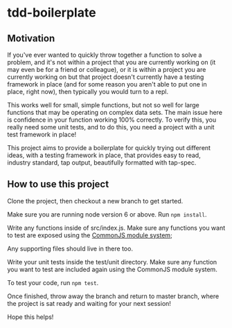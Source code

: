 # tdd-boilerplate

## Motivation

If you've ever wanted to quickly throw together a function to solve a problem, and it's not within a project that you are currently working on (it may even be for a friend or colleague), or it is within a project you are currently working on but that project doesn't currently have a testing framework in place (and for some reason you aren't able to put one in place, right now), then typically you would turn to a repl.

This works well for small, simple functions, but not so well for large functions that may be operating on complex data sets. The main issue here is confidence in your function working 100% correctly. To verify this, you really need some unit tests, and to do this, you need a project with a unit test framework in place!

This project aims to provide a boilerplate for quickly trying out different ideas, with a testing framework in place, that provides easy to read, industry standard, tap output, beautifully formatted with tap-spec.

## How to use this project

Clone the project, then checkout a new branch to get started.

Make sure you are running node version 6 or above. Run `npm install`.

Write any functions inside of src/index.js. Make sure any functions you want to test are exposed using the [CommonJS module system](https://nodejs.org/api/modules.html);

Any supporting files should live in there too.

Write your unit tests inside the test/unit directory. Make sure any function you want to test are included again using the CommonJS module system.

To test your code, run `npm test`.

Once finished, throw away the branch and return to master branch, where the project is sat ready and waiting for your next session!

Hope this helps!

